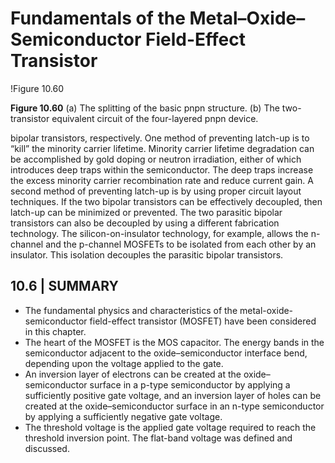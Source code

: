# Fundamentals of the Metal–Oxide–Semiconductor Field-Effect Transistor

!Figure 10.60

**Figure 10.60** (a) The splitting of the basic pnpn structure. (b) The two-transistor equivalent circuit of the four-layered pnpn device.

bipolar transistors, respectively. One method of preventing latch-up is to “kill” the minority carrier lifetime. Minority carrier lifetime degradation can be accomplished by gold doping or neutron irradiation, either of which introduces deep traps within the semiconductor. The deep traps increase the excess minority carrier recombination rate and reduce current gain. A second method of preventing latch-up is by using proper circuit layout techniques. If the two bipolar transistors can be effectively decoupled, then latch-up can be minimized or prevented. The two parasitic bipolar transistors can also be decoupled by using a different fabrication technology. The silicon-on-insulator technology, for example, allows the n-channel and the p-channel MOSFETs to be isolated from each other by an insulator. This isolation decouples the parasitic bipolar transistors.

## 10.6 | SUMMARY

- The fundamental physics and characteristics of the metal-oxide-semiconductor field-effect transistor (MOSFET) have been considered in this chapter.
- The heart of the MOSFET is the MOS capacitor. The energy bands in the semiconductor adjacent to the oxide–semiconductor interface bend, depending upon the voltage applied to the gate.
- An inversion layer of electrons can be created at the oxide–semiconductor surface in a p-type semiconductor by applying a sufficiently positive gate voltage, and an inversion layer of holes can be created at the oxide–semiconductor surface in an n-type semiconductor by applying a sufficiently negative gate voltage.
- The threshold voltage is the applied gate voltage required to reach the threshold inversion point. The flat-band voltage was defined and discussed.
